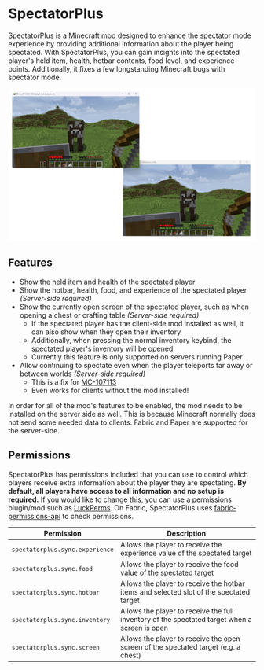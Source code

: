 # SpectatorPlus

SpectatorPlus is a Minecraft mod designed to enhance the spectator mode experience by providing additional information
about the player being spectated. With SpectatorPlus, you can gain insights into the spectated player's held item,
health, hotbar contents, food level, and experience points. Additionally, it fixes a few longstanding Minecraft bugs
with spectator mode.

![Screenshot showing two Minecraft instances, one spectating the other](img/demo.png?raw=true)

## Features

- Show the held item and health of the spectated player
- Show the hotbar, health, food, and experience of the spectated player *(Server-side required)*
- Show the currently open screen of the spectated player, such as when opening a chest or crafting table *(Server-side required)*
  - If the spectated player has the client-side mod installed as well, it can also show when they open their inventory
  - Additionally, when pressing the normal inventory keybind, the spectated player's inventory will be opened
  - Currently this feature is only supported on servers running Paper
- Allow continuing to spectate even when the player teleports far away or between worlds *(Server-side required)*
    - This is a fix for [MC-107113](https://bugs.mojang.com/browse/MC-107113)
    - Even works for clients without the mod installed!

In order for all of the mod's features to be enabled, the mod needs to be installed on the server side as well.
This is because Minecraft normally does not send some needed data to clients. Fabric and Paper are supported for the
server-side.

## Permissions

SpectatorPlus has permissions included that you can use to control which players receive extra information about the
player they are spectating. **By default, all players have access to all information and no setup is required.** If you
would like to change this, you can use a permissions plugin/mod such as [LuckPerms](https://luckperms.net/). On Fabric,
SpectatorPlus uses [fabric-permissions-api](https://github.com/lucko/fabric-permissions-api/) to check permissions.

| Permission                      | Description                                                                                   |
|---------------------------------|-----------------------------------------------------------------------------------------------|
| `spectatorplus.sync.experience` | Allows the player to receive the experience value of the spectated target                     |
| `spectatorplus.sync.food`       | Allows the player to receive the food value of the spectated target                           |
| `spectatorplus.sync.hotbar`     | Allows the player to receive the hotbar items and selected slot of the spectated target       |
| `spectatorplus.sync.inventory`  | Allows the player to receive the full inventory of the spectated target when a screen is open |
| `spectatorplus.sync.screen`     | Allows the player to receive the open screen of the spectated target (e.g. a chest)           |
